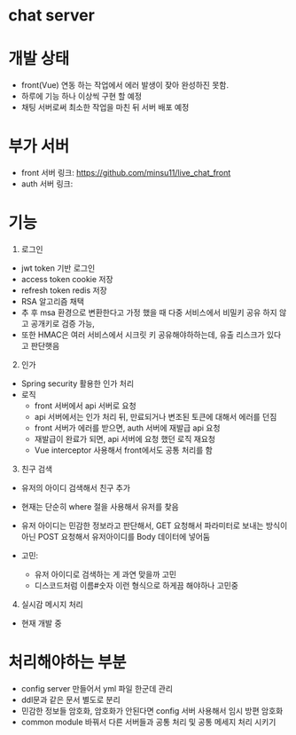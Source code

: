 # chat server
 
# 개발 상태

- front(Vue) 연동 하는 작업에서 에러 발생이 잦아 완성하진 못함.
- 하루에 기능 하나 이상씩 구현 할 예정
- 채팅 서버로써 최소한 작업을 마친 뒤 서버 배포 예정

# 부가 서버

- front 서버 링크: https://github.com/minsu11/live_chat_front
- auth 서버 링크: 

# 기능

1. 로그인
- jwt token 기반 로그인
- access token cookie 저장
- refresh token redis 저장
- RSA 알고리즘 채택
- 추 후 msa 환경으로 변환한다고 가정 했을 때
다중 서비스에서 비밀키 공유 하지 않고 공개키로 검증 가능, 
- 또한 HMAC은 여러 서비스에서 시크릿 키 공유해야하하는데, 유출 리스크가 있다고 판단햇음


2. 인가
- Spring security 활용한 인가 처리
- 로직
  - front 서버에서 api 서버로 요청
  - api 서버에서는 인가 처리 뒤, 만료되거나 변조된 토큰에 대해서 에러를 던짐
  - front 서버가 에러를 받으면, auth 서버에 재발급 api 요청
  - 재발급이 완료가 되면, api 서버에 요청 했던 로직 재요청
  - Vue interceptor 사용해서 front에서도 공통 처리를 함

3. 친구 검색

- 유저의 아이디 검색해서 친구 추가
- 현재는 단순히 where 절을 사용해서 유저를 찾음
- 유저 아이디는 민감한 정보라고 판단해서, GET 요청해서 파라미터로 보내는 방식이 아닌
POST 요청해서 유저아이디를 Body 데이터에 넣어둠

- 고민:
  - 유저 아이디로 검색하는 게 과연 맞을까 고민
  - 디스코드처럼 이름#숫자 이런 형식으로 하게끔 해야하나 고민중

4. 실시감 메시지 처리
- 현재 개발 중

# 처리해야하는 부분

- config server 만들어서 yml 파일 한군데 관리
- ddl문과 같은 문서 별도로 분리
- 민감한 정보들 암호화, 암호화가 안된다면 config 서버 사용해서 임시 방편 암호화
- common module 바꿔서 다른 서버들과 공통 처리 및 공통 메세지 처리 시키기

